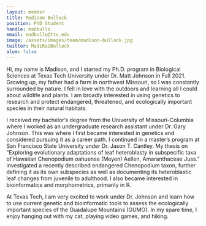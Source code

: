 ```yaml
---
layout: member
title: Madison Bullock
position: PhD Student
handle: madbullo
email: madbullo@ttu.edu
image: /assets/images/team/madison-bullock.jpg
twitter: MadiRaiBullock
alum: false
---
```


Hi, my name is Madison, and I started my Ph.D. program in Biological Sciences at Texas Tech University under Dr. Matt Johnson in Fall 2021. Growing up, my father had a farm in northwest Missouri, so I was constantly surrounded by nature. I fell in love with the outdoors and learning all I could about wildlife and plants. I am broadly interested in using genetics to research and protect endangered, threatened, and ecologically important species in their natural habitats.

I received my bachelor’s degree from the University of Missouri-Columbia where I worked as an undergraduate research assistant under Dr. Gary Johnson. This was where I first became interested in genetics and considered pursuing it as a career path. I continued in a master’s program at San Francisco State University under Dr. Jason T. Cantley. My thesis on “Exploring evolutionary adaptations of leaf heteroblasty in subspecific taxa of Hawaiian Chenopodium oahuense (Meyen) Aellen, Amaranthaceae Juss.” investigated a recently described endangered Chenopodium taxon, further defining it as its own subspecies as well as documenting its heteroblastic leaf changes from juvenile to adulthood. I also became interested in bioinformatics and morphometrics, primarily in R. 

 At Texas Tech, I am very excited to work under Dr. Johnson and learn how to use current genetic and bioinformatic tools to assess the ecologically important species of the Guadalupe Mountains (GUMO). In my spare time, I enjoy hanging out with my cat, playing video games, and hiking.

